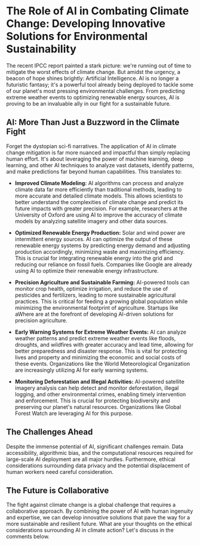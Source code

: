# The Role of AI in Combating Climate Change: Developing Innovative Solutions for Environmental Sustainability

The recent IPCC report painted a stark picture:  we're running out of time to mitigate the worst effects of climate change.  But amidst the urgency, a beacon of hope shines brightly: Artificial Intelligence.  AI is no longer a futuristic fantasy; it's a powerful tool already being deployed to tackle some of our planet's most pressing environmental challenges.  From predicting extreme weather events to optimizing renewable energy sources, AI is proving to be an invaluable ally in our fight for a sustainable future.

## AI:  More Than Just a Buzzword in the Climate Fight

Forget the dystopian sci-fi narratives.  The application of AI in climate change mitigation is far more nuanced and impactful than simply replacing human effort.  It's about leveraging the power of machine learning, deep learning, and other AI techniques to analyze vast datasets, identify patterns, and make predictions far beyond human capabilities.  This translates to:

* **Improved Climate Modeling:** AI algorithms can process and analyze climate data far more efficiently than traditional methods, leading to more accurate and detailed climate models.  This allows scientists to better understand the complexities of climate change and predict its future impacts with greater precision.  For example, researchers at the University of Oxford are using AI to improve the accuracy of climate models by analyzing satellite imagery and other data sources.

* **Optimized Renewable Energy Production:**  Solar and wind power are intermittent energy sources. AI can optimize the output of these renewable energy systems by predicting energy demand and adjusting production accordingly, minimizing waste and maximizing efficiency.  This is crucial for integrating renewable energy into the grid and reducing our reliance on fossil fuels.  Companies like Google are already using AI to optimize their renewable energy infrastructure.

* **Precision Agriculture and Sustainable Farming:** AI-powered tools can monitor crop health, optimize irrigation, and reduce the use of pesticides and fertilizers, leading to more sustainable agricultural practices.  This is critical for feeding a growing global population while minimizing the environmental footprint of agriculture.  Startups like aWhere are at the forefront of developing AI-driven solutions for precision agriculture.

* **Early Warning Systems for Extreme Weather Events:**  AI can analyze weather patterns and predict extreme weather events like floods, droughts, and wildfires with greater accuracy and lead time, allowing for better preparedness and disaster response.  This is vital for protecting lives and property and minimizing the economic and social costs of these events.  Organizations like the World Meteorological Organization are increasingly utilizing AI for early warning systems.

* **Monitoring Deforestation and Illegal Activities:** AI-powered satellite imagery analysis can help detect and monitor deforestation, illegal logging, and other environmental crimes, enabling timely intervention and enforcement.  This is crucial for protecting biodiversity and preserving our planet's natural resources.  Organizations like Global Forest Watch are leveraging AI for this purpose.


## The Challenges Ahead

Despite the immense potential of AI, significant challenges remain.  Data accessibility, algorithmic bias, and the computational resources required for large-scale AI deployment are all major hurdles.  Furthermore, ethical considerations surrounding data privacy and the potential displacement of human workers need careful consideration.

##  The Future is Collaborative

The fight against climate change is a global challenge that requires a collaborative approach.  By combining the power of AI with human ingenuity and expertise, we can develop innovative solutions that pave the way for a more sustainable and resilient future.  What are your thoughts on the ethical considerations surrounding AI in climate action?  Let's discuss in the comments below.
